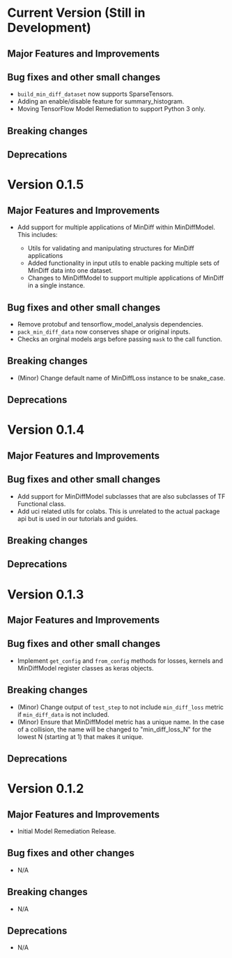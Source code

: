 <!-- mdlint off(HEADERS_TOO_MANY_H1) -->

# Current Version (Still in Development)

## Major Features and Improvements

## Bug fixes and other small changes
* `build_min_diff_dataset` now supports SparseTensors.
* Adding an enable/disable feature for summary_histogram.
* Moving TensorFlow Model Remediation to support Python 3 only.


## Breaking changes

## Deprecations

# Version 0.1.5

## Major Features and Improvements

* Add support for multiple applications of MinDiff within MinDiffModel. This
includes:

  *  Utils for validating and manipulating structures for MinDiff applications
  * Added functionality in input utils to enable packing multiple sets of
  MinDiff data into one dataset.
  * Changes to MinDiffModel to support multiple applications of MinDiff in a
  single instance.

## Bug fixes and other small changes
* Remove protobuf and tensorflow_model_analysis dependencies.
* `pack_min_diff_data` now conserves shape or original inputs.
* Checks an orginal models args before passing `mask` to the call function.

## Breaking changes
* (Minor) Change default name of MinDiffLoss instance to be snake_case.

## Deprecations

# Version 0.1.4

## Major Features and Improvements

## Bug fixes and other small changes

* Add support for MinDiffModel subclasses that are also subclasses of TF
Functional class.
* Add uci related utils for colabs. This is unrelated to the actual
package api but is used in our tutorials and guides.

## Breaking changes

## Deprecations

# Version 0.1.3

## Major Features and Improvements

## Bug fixes and other small changes

* Implement `get_config` and `from_config` methods for losses, kernels and
MinDiffModel register classes as keras objects.

## Breaking changes

* (Minor) Change output of `test_step` to not include `min_diff_loss` metric if
`min_diff_data` is not included.
* (Minor) Ensure that MinDiffModel metric has a unique name. In the case of a
collision, the name will be changed to "min_diff_loss_N" for the lowest N
(starting at 1) that makes it unique.

## Deprecations

# Version 0.1.2

## Major Features and Improvements

*   Initial Model Remediation Release.

## Bug fixes and other changes

*  N/A

## Breaking changes

*   N/A

## Deprecations

*   N/A

